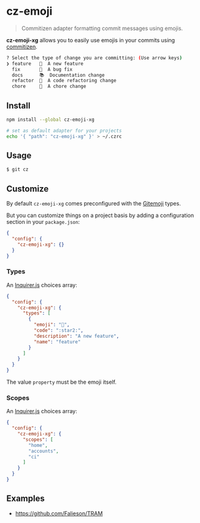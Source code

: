 # cz-emoji

> Commitizen adapter formatting commit messages using emojis.


**cz-emoji-xg** allows you to easily use emojis in your commits using [commitizen].

```sh
? Select the type of change you are committing: (Use arrow keys)
❯ feature   🌟  A new feature
  fix       🐞  A bug fix
  docs      📚  Documentation change
  refactor  🎨  A code refactoring change
  chore     🔩  A chore change
```

## Install

```bash
npm install --global cz-emoji-xg

# set as default adapter for your projects
echo '{ "path": "cz-emoji-xg" }' > ~/.czrc
```

## Usage

```sh
$ git cz
```

## Customize

By default `cz-emoji-xg` comes preconfigured with the [Gitemoji](https://gitmoji.carloscuesta.me/) types.

But you can customize things on a project basis by adding a configuration section in your `package.json`:

```json
{
  "config": {
    "cz-emoji-xg": {}
  }
}
```

### Types

An [Inquirer.js] choices array:
```json
{
  "config": {
    "cz-emoji-xg": {
      "types": [
        {
          "emoji": "🌟",
          "code": ":star2:",
          "description": "A new feature",
          "name": "feature"
        }
      ]
    }
  }
}
```

The value `property` must be the emoji itself.

### Scopes

An [Inquirer.js] choices array:
```json
{
  "config": {
    "cz-emoji-xg": {
      "scopes": [
        "home",
        "accounts",
        "ci"
      ]
    }
  }
}
```

## Examples

 - https://github.com/Falieson/TRAM


[commitizen]: https://github.com/commitizen/cz-cli
[Inquirer.js]: https://github.com/SBoudrias/Inquirer.js/
